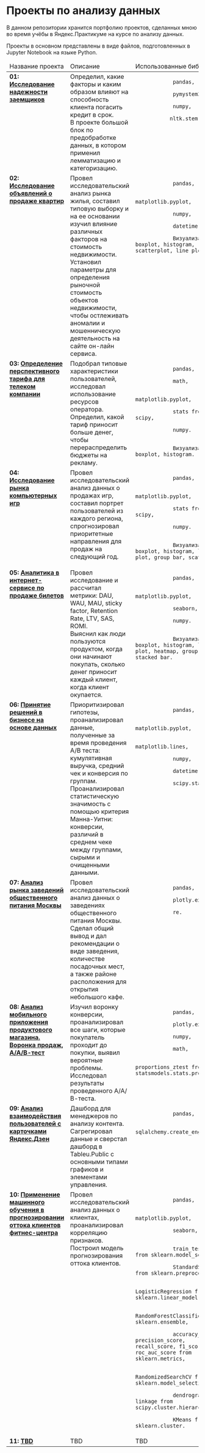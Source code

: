 # Проекты по анализу данных
В данном репозитории хранится портфолию проектов, сделанных мною во время учёбы в Яндекс.Практикуме на курсе по анализу данных.

Проекты в основном представлены в виде файлов, подготовленных в Jupyter Notebook на языке Python.

<table>
   <thead valign="top">
    <tr>
     <td>Название проекта</td>
     <td>Описание</td> 
     <td>Использованные библиотеки</td> 
    </tr> 
   </thead>
   <tbody  valign="top">
    <tr>
     <td>
      <b>
       01: <a href="https://github.com/galaleksey/praktikum/tree/main/01_preprocessing_credit-scoring">
       Исследование надежности заемщиков</a>
      </b>
     </td>
     <td>
        Определил, какие факторы и каким образом влияют на способность клиента погасить кредит в срок.<br>
        В проекте большой блок по предобработке данных, в котором применил лемматизацию и категоризацию.
     </td>
     <td>
        <code>
            pandas,<br>
            pymystem3,<br>
            numpy,<br>
           nltk.stem
        </code>
     </td>
    </tr>
    <tr>
     <td>
      <b>
       02: <a href="https://github.com/galaleksey/praktikum/tree/master/02_research-of-apartment-advertisements">
       Исследование объявлений о продаже квартир</a>
      </b>
     </td>
     <td>
        Провел исследовательский анализ рынка жилья, составил типовую выборку и на ее основании изучил
        влияние различных факторов на стоимость недвижимости.<br>
        Установил параметры для определения рыночной стоимость объектов недвижимости, чтобы остлеживать аномалии и 
        мошенническую деятельность на сайте он-лайн сервиса.<br>
     </td>
     <td>
        <code>
            pandas,<br>
            matplotlib.pyplot,<br>
            numpy,<br>
            datetime,<br>
            Визуализации: boxplot, histogram, scatterplot, line plot.
        </code>
     </td>
    </tr>
    <tr>
     <td>
      <b>
       03: <a href="https://github.com/galaleksey/praktikum/tree/master/03_telecom">
       Определение перспективного тарифа для телеком компании</a>
      </b>
     </td>
     <td>
        Подобрал типовые характеристики пользователей, исследовал использование ресурсов оператора. Определил, какой 
        тариф приносит больше денег, чтобы перераспределить бюджеты на рекламу.
     </td>
     <td>
        <code>
            pandas,<br>
            math,<br>
            matplotlib.pyplot,<br>
            stats from scipy,<br>
            numpy.<br><br>
            Визуализации: boxplot, histogram.
        </code>
     </td>
    </tr>
    <tr>
     <td>
      <b>
       04: <a href="https://github.com/galaleksey/praktikum/tree/master/04_e-commerce-games">
       Исследование рынка компьютерных игр</a>
      </b>
     </td>
     <td>
        Провел исследовательский анализ данных о продажах игр, составил портрет пользователей из каждого региона, 
        спрогнозировал приоритетные направления для продаж на следующий год.
     </td>
     <td>
        <code>
            pandas,<br>
            matplotlib.pyplot,<br>
            stats from scipy,<br>
            numpy.<br><br>
            Визуализации: boxplot, histogram, line plot, group bar, scatterplot.
        </code>
     </td>
    </tr>
    <tr>
     <td>
      <b>
       05: <a href="https://github.com/galaleksey/praktikum/tree/master/05_ticket_service-business-analysis">
       Аналитика в интернет-сервисе по продаже билетов</a>
      </b>
     </td>
     <td>
        Провел исследование и рассчитал метрики: DAU, WAU, MAU, sticky factor, Retention Rate, LTV, SAS, ROMI.<br>
        Выяснил как люди пользуются продуктом, когда они начинают покупать, сколько денег приносит каждый клиент, 
        когда клиент окупается. 
     </td>
     <td>
        <code>
            pandas,<br>
            matplotlib.pyplot,<br>
            seaborn,<br>
            numpy.<br><br>
            Визуализации: boxplot, histogram, line plot, heatmap, group bar, stacked bar.
        </code>
     </td>
    </tr>
    <tr>
     <td>
      <b>
       06: <a href="https://github.com/deliriumdel/portfolio/tree/master/06_e-commerce-a-b-testing">
       Принятие решений в бизнесе на основе данных</a>
      </b>
     </td>
     <td>
        Приоритизировал гипотезы, проанализировал данные, полученные за время проведения А/В теста: кумулятивная 
        выручка, средний чек и конверсия по группам. 
        Проанализировал статистическую значимость с помощью критерия Манна-Уитни: конверсии, различий в среднем чеке 
        между группами, сырыми и очищенными данными.
     </td>
     <td>
        <code>
            pandas,<br>
            matplotlib.pyplot,<br>
            matplotlib.lines,<br>
            numpy,<br>
            datetime,<br>
            scipy.stats.
        </code>
     </td>
    </tr>
    <tr>
     <td>
      <b>
       07: <a href="https://github.com/galaleksey/praktikum/tree/master/07_restaurants-vizualization">
       Анализ рынка заведений общественного питания Москвы</a>
      </b>
     </td>
     <td>
        Провел исследовательский анализ данных о заведениях общественного питания Москвы.<br>
        Cделал общий вывод и дал рекомендации о виде заведения, количестве посадочных мест, а также районе 
        расположения для открытия небольшого кафе.
     </td>
     <td>
        <code>
            pandas,<br>
            plotly.express,<br>
            re.<br>
        </code>
     </td>
    </tr>
    <tr>
     <td>
      <b>
       08: <a href="https://github.com/galaleksey/praktikum/tree/master/08_conversion%20funnel_and_AB">
       Анализ мобильного приложения продуктового магазина. Воронка продаж, А/А/В-тест</a>
      </b>
     </td>
     <td>
        Изучил воронку конверсии, проанализировал все шаги, которые покупатель проходит до покупки, выявил вероятные 
        проблемы. Исследовал результаты проведенного А/А/В-теста.
     </td>
     <td>
        <code>
            pandas,<br>
            plotly.express,<br>
            numpy,<br>
            math,<br>
            proportions_ztest from statsmodels.stats.proportion.
        </code>
     </td>
    </tr>
    <tr>
     <td>
      <b>
       09: <a href="https://public.tableau.com/profile/galaleksey#!/vizhome/Project11_Zen/Dashboard">
       Анализ взаимодействия пользователей с карточками Яндекс.Дзен</a>
      </b>
     </td>
     <td>
        Дашборд для менеджеров по анализу контента.<br>
        Сагрегировал данные и сверстал дашборд в Tableu.Public с основными типами графиков и элементами управления.
     </td>
     <td>
        <code>
            pandas,<br>
            sqlalchemy.create_engine
        </code>
     </td>
    </tr>
    <tr>
     <td>
      <b>
       10: <a href="https://github.com/galaleksey/praktikum/tree/master/10_ML">
       Применение машинного обучения в прогнозировании оттока клиентов фитнес-центра</a>
      </b>
     </td>
     <td>
        Провел исследовательский анализ данных о клиентах, проанализировал корреляцию признаков.<br>
        Построил модель прогнозирования оттока клиентов.
     </td>
     <td>
        <code>
            pandas,<br>
            matplotlib.pyplot,<br>
            seaborn,<br><br>
            train_test_split from sklearn.model_selection,<br>
            StandardScaler from sklearn.preprocessing,<br>
            LogisticRegression from sklearn.linear_model,<br>
            RandomForestClassifier from sklearn.ensemble,<br>
            accuracy_score, precision_score, recall_score, f1_score, roc_auc_score from sklearn.metrics,<br>
            RandomizedSearchCV from sklearn.model_selection,<br>
            dendrogram, linkage from scipy.cluster.hierarchy,<br>
            KMeans from sklearn.cluster.
        </code>
     </td>
    </tr>
    <tr>
     <td>
      <b>
       11: <a href="https://github.com/deliriumdel/portfolio/tree/master/11_AB_SQL_E-commerce_Dashboard">
       TBD</a>
      </b>
     </td>
     <td>
         TBD
     </td>
     <td>
         TBD
     </td>
    </tr>
   </tbody>
</table>
